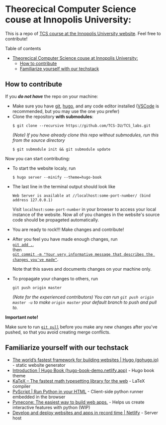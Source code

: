 # Theorecical Computer Science couse at Innopolis University:
This is a repo of [TCS course at the Innopolis University website](https://tcs-iu.netlify.app/). Feel free to contribute!

Table of contents
- [Theorecical Computer Science couse at Innopolis University:](#theorecical-computer-science-couse-at-innopolis-university)
  - [How to contribute](#how-to-contribute)
  - [Familiarize yourself with our techstack](#familiarize-yourself-with-our-techstack)


## How to contribute
If you ***do not have*** the repo on your machine:

- Make sure you have [git](https://git-scm.com/downloads), [hugo](https://gohugo.io/installation/), and any code editor installed ([VSCode](https://code.visualstudio.com/) is recommended, but you may use the one you prefer)
- Clone the repository **with submodules**: 
  ```
  $ git clone --recursive https://github.com/TCS-IU/TCS_labs.git
  ```
  *(Note) If you have already clone this repo without submodules, run this from the source directory*
  ```
  $ git submodule init && git submodule update
  ```
Now you can start contributing:
- To start the website localy, run
  ```
  $ hugo server --minify --theme=hugo-book
  ``` 
- The last line in the terminal output should look like
  ```
  Web Server is available at //localhost:some-port-number/ (bind address 127.0.0.1)
  ```
  Visit `localhost:some-port-number` in your browser to access your local instance of the website. Now all of you changes in the website's source code should be propageted automatically.
- You are ready to rock!!! Make changes and contribute!
- After you feel you have made enough changes, run <br> 
  [`git add .`](https://git-scm.com/docs/git-add),<br>
   then <br>
  [`git commit -m "Your very informative message that describes the changes you've made"`](https://git-scm.com/docs/git-commit). 

  Note that this saves and documents changes on your machine only.
- To propagate your changes to others, run
  ```
  git push origin master
  ```
  *(Note for the experienced contributors) You can run `git push origin master -u` to make `origin master` your default branch to push and pull to.*

**Important note!**

Make sure to run [`git pull`](https://git-scm.com/docs/git-pull) before you make any new changes after you've pushed, so that you avoid creating merge conflicts.
  
## Familiarize yourself with our techstack
- [The world’s fastest framework for building websites | Hugo (gohugo.io)](https://gohugo.io/) - static website generator
- [Introduction | Hugo Book (hugo-book-demo.netlify.app)](https://hugo-book-demo.netlify.app/) - Hugo book theme
- [KaTeX – The fastest math typesetting library for the web](https://katex.org/) - LaTeX compiler
- [PyScript | Run Python in your HTML](https://pyscript.net/) - Client-side python runner embedded in the browser
- [Pynecone: The easiest way to build web apps.](https://pynecone.io/) - Helps us create interactive features with python (WIP)
- [Develop and deploy websites and apps in record time | Netlify](https://www.netlify.com/) - Server host